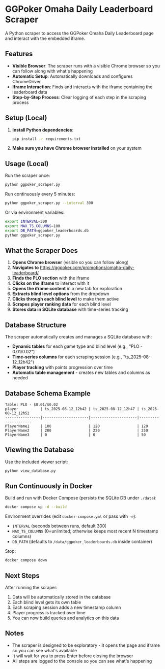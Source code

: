 # GGPoker Omaha Daily Leaderboard Scraper

A Python scraper to access the GGPoker Omaha Daily Leaderboard page and interact with the embedded iframe.

## Features

- **Visible Browser**: The scraper runs with a visible Chrome browser so you can follow along with what's happening
- **Automatic Setup**: Automatically downloads and configures ChromeDriver
- **Iframe Interaction**: Finds and interacts with the iframe containing the leaderboard data
- **Step-by-Step Process**: Clear logging of each step in the scraping process

## Setup (Local)

1. **Install Python dependencies:**
   ```bash
   pip install -r requirements.txt
   ```

2. **Make sure you have Chrome browser installed** on your system

## Usage (Local)

Run the scraper once:
```bash
python ggpoker_scraper.py
```

Run continuously every 5 minutes:
```bash
python ggpoker_scraper.py --interval 300
```

Or via environment variables:
```bash
export INTERVAL=300
export MAX_TS_COLUMNS=100
export DB_PATH=ggpoker_leaderboards.db
python ggpoker_scraper.py
```

## What the Scraper Does

1. **Opens Chrome browser** (visible so you can follow along)
2. **Navigates to** https://ggpoker.com/promotions/omaha-daily-leaderboard/
3. **Finds the PLO section** with the iframe
4. **Clicks on the iframe** to interact with it
5. **Opens the iframe content** in a new tab for exploration
6. **Extracts blind level options** from the dropdown
7. **Clicks through each blind level** to make them active
8. **Scrapes player ranking data** for each blind level
9. **Stores data in SQLite database** with time-series tracking

## Database Structure

The scraper automatically creates and manages a SQLite database with:

- **Dynamic tables** for each game type and blind level (e.g., "PLO - $0.01/$0.02")
- **Time-series columns** for each scraping session (e.g., "ts_2025-08-12_12h42")
- **Player tracking** with points progression over time
- **Automatic table management** - creates new tables and columns as needed

## Database Schema Example

```
Table: PLO - $0.01/$0.02
player          | ts_2025-08-12_12h42 | ts_2025-08-12_12h47 | ts_2025-08-12_12h52
----------------|---------------------|---------------------|---------------------
PlayerName1     | 100                 | 120                 | 120
PlayerName2     | 200                 | 220                 | 250
PlayerName3     | 0                   | 0                   | 50
```

## Viewing the Database

Use the included viewer script:
```bash
python view_database.py
```

## Run Continuously in Docker

Build and run with Docker Compose (persists the SQLite DB under `./data`):
```bash
docker compose up -d --build
```

Environment overrides (edit `docker-compose.yml` or pass with `-e`):
- `INTERVAL` (seconds between runs, default 300)
- `MAX_TS_COLUMNS` (0=unlimited; otherwise keeps most recent N timestamp columns)
- `DB_PATH` (defaults to `/data/ggpoker_leaderboards.db` inside container)

Stop:
```bash
docker compose down
```

## Next Steps

After running the scraper:
1. Data will be automatically stored in the database
2. Each blind level gets its own table
3. Each scraping session adds a new timestamp column
4. Player progress is tracked over time
5. You can now build queries and analytics on this data

## Notes

- The scraper is designed to be exploratory - it opens the page and iframe so you can see what's available
- It will wait for you to press Enter before closing the browser
- All steps are logged to the console so you can see what's happening
